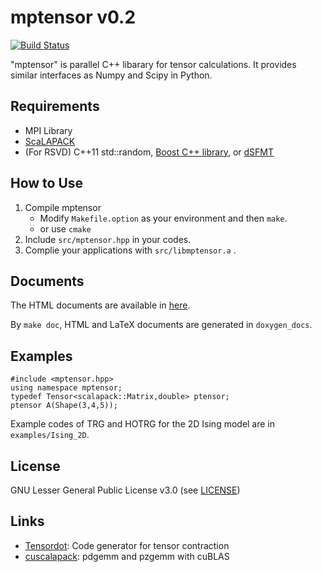 # mptensor v0.2

[![Build Status](https://travis-ci.org/smorita/mptensor.svg?branch=master)](https://travis-ci.org/smorita/mptensor)

"mptensor" is parallel C++ libarary for tensor calculations.
It provides similar interfaces as Numpy and Scipy in Python.

## Requirements

- MPI Library
- [ScaLAPACK](http://www.netlib.org/scalapack/)
- (For RSVD) C++11 std::random, [Boost C++ library](http://www.boost.org/),
  or [dSFMT](http://www.math.sci.hiroshima-u.ac.jp/~m-mat/MT/SFMT/)

## How to Use

1. Compile mptensor
    - Modify `Makefile.option` as your environment and then `make`.
    - or use `cmake`
2. Include `src/mptensor.hpp` in your codes.
3. Complie your applications with `src/libmptensor.a` .

## Documents

The HTML documents are available in [here](https://smorita.github.io/mptensor/).

By `make doc`, HTML and LaTeX documents are generated in `doxygen_docs`.

## Examples

    #include <mptensor.hpp>
    using namespace mptensor;
    typedef Tensor<scalapack::Matrix,double> ptensor;
    ptensor A(Shape(3,4,5));

Example codes of TRG and HOTRG for the 2D Ising model are in `examples/Ising_2D`.

## License

GNU Lesser General Public License v3.0 (see [LICENSE](./LICENSE))

## Links

- [Tensordot](https://github.com/smorita/Tensordot): Code generator for tensor contraction
- [cuscalapack](https://github.com/smorita/cuscalapack): pdgemm and pzgemm with cuBLAS

[Documents]: https://smorita.github.io/mptensor/
[LICENSE]: ./LICENSE
